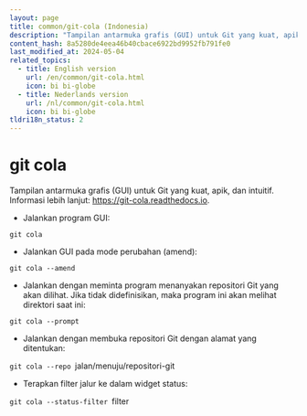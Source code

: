 ```yaml
---
layout: page
title: common/git-cola (Indonesia)
description: "Tampilan antarmuka grafis (GUI) untuk Git yang kuat, apik, dan intuitif."
content_hash: 8a5280de4eea46b40cbace6922bd9952fb791fe0
last_modified_at: 2024-05-04
related_topics:
  - title: English version
    url: /en/common/git-cola.html
    icon: bi bi-globe
  - title: Nederlands version
    url: /nl/common/git-cola.html
    icon: bi bi-globe
tldri18n_status: 2
---
```

# git cola

Tampilan antarmuka grafis (GUI) untuk Git yang kuat, apik, dan intuitif.
Informasi lebih lanjut: <https://git-cola.readthedocs.io>.

- Jalankan program GUI:

`git cola`

- Jalankan GUI pada mode perubahan (amend):

`git cola --amend`

- Jalankan dengan meminta program menanyakan repositori Git yang akan dilihat. Jika tidak didefinisikan, maka program ini akan melihat direktori saat ini:

`git cola --prompt`

- Jalankan dengan membuka repositori Git dengan alamat yang ditentukan:

`git cola --repo `<span class="tldr-var badge badge-pill bg-dark-lm bg-white-dm text-white-lm text-dark-dm font-weight-bold">jalan/menuju/repositori-git</span>

- Terapkan filter jalur ke dalam widget status:

`git cola --status-filter `<span class="tldr-var badge badge-pill bg-dark-lm bg-white-dm text-white-lm text-dark-dm font-weight-bold">filter</span>
